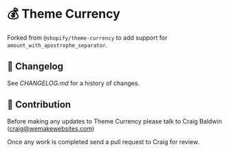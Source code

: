# 💰 Theme Currency

Forked from `@shopify/theme-currency` to add support for `amount_with_apostrophe_separator`.

## 📅 Changelog

See *CHANGELOG.md* for a history of changes.

## 🤝 Contribution

Before making any updates to Theme Currency please talk to Craig Baldwin (craig@wemakewebsites.com)

Once any work is completed send a pull request to Craig for review.